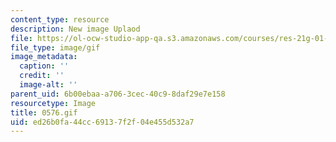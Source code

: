 ```yaml
---
content_type: resource
description: New image Uplaod
file: https://ol-ocw-studio-app-qa.s3.amazonaws.com/courses/res-21g-01-kana-spring-2010/ed26b0fa44cc69137f2f04e455d532a7_0576.gif
file_type: image/gif
image_metadata:
  caption: ''
  credit: ''
  image-alt: ''
parent_uid: 6b00ebaa-a706-3cec-40c9-8daf29e7e158
resourcetype: Image
title: 0576.gif
uid: ed26b0fa-44cc-6913-7f2f-04e455d532a7
---
```

